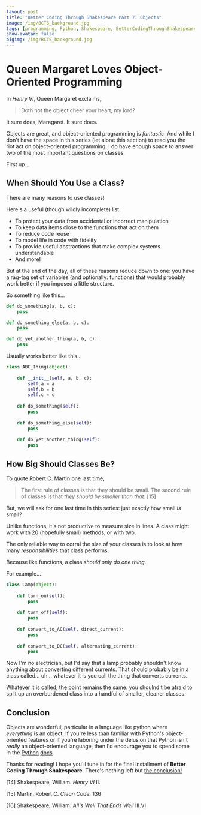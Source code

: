 ```yaml
---
layout: post
title: "Better Coding Through Shakespeare Part 7: Objects"
image: /img/BCTS_background.jpg
tags: [programming, Python, Shakespeare, BetterCodingThroughShakespeare, teaching]
show-avatar: false
bigimg: /img/BCTS_background.jpg
---
```


# Queen Margaret Loves Object-Oriented Programming

In *Henry VI*, Queen Margaret exclaims,

> Doth not the object cheer your heart, my lord?

It sure does, Maragaret. It sure does. 

Objects are great, and object-oriented programming is *fantastic*. And while I don't have the space in this series 
(let alone this section) to read you the riot act on object-oriented programming,
I do have enough space to answer two of the most important questions on classes.

First up...

## When Should You Use a Class?

There are many reasons to use classes!

Here's a useful (though wildly incomplete) list:
- To protect your data from accidental or incorrect manipulation
- To keep data items close to the functions that act on them
- To reduce code reuse
- To model life in code with fidelity
- To provide useful abstractions that make complex systems understandable
- And more!

But at the end of the day, all of these reasons reduce down to one: you have a rag-tag set of variables
(and optionally: functions) that would probably work better if you imposed a little structure. 

So something like this...


```python
def do_something(a, b, c):
    pass

def do_something_else(a, b, c):
    pass

def do_yet_another_thing(a, b, c):
    pass
```

Usually works better like this...


```python
class ABC_Thing(object):
    
    def __init__(self, a, b, c):
        self.a = a
        self.b = b
        self.c = c
        
    def do_something(self):
        pass
    
    def do_something_else(self):
        pass
    
    def do_yet_another_thing(self):
        pass
```

## How Big Should Classes Be?

To quote Robert C. Martin one last time,

>The first rule of classes is that they should be small. The second rule of classes is that *they
should be smaller than that*. [15]

But, we will ask for one last time in this series: just exactly how small *is* small?

Unlike functions, it's not productive to measure size in lines. A class might work with 20 (hopefully small) methods, or with two.

The only reliable way to corral the size of your classes is to look at how many *responsibilities* that class performs. 

Because like functions, a class *should only do one thing*.

For example...


```python
class Lamp(object):
    
    def turn_on(self):
        pass
    
    def turn_off(self):
        pass
    
    def convert_to_AC(self, direct_current):
        pass
    
    def convert_to_DC(self, alternating_current):
        pass
```

Now I'm no electrician, but I'd say that a lamp probably shouldn't know anything about converting different currents. That should probably be in a class called... uh... whatever it is you call the thing that converts currents.

Whatever it is called, the point remains the same: you shoulnd't be afraid to split up an overburdened class into a handful of smaller, cleaner classes.

## Conclusion

Objects are wonderful, particular in a language like python where *everything* is an object. 
If you're less than familiar with Python's object-oriented features or if you're laboring under the delusion
that Python isn't *really* an object-oriented language, then I'd encourage you to spend some in the [Python](https://docs.python.org/3/reference/datamodel.html)
[docs](https://docs.python.org/3/tutorial/classes.html).

Thanks for reading! I hope you'll tune in for the final installment of **Better Coding Through Shakespeare**. There's nothing left but [the conclusion!](/2018-08-24-bcts-conclusion)

[14] Shakespeare, William. *Henry VI* II.

[15] Martin, Robert C. *Clean Code.* 136

[16] Shakespeare, William. *All's Well That Ends Well* III.VI
